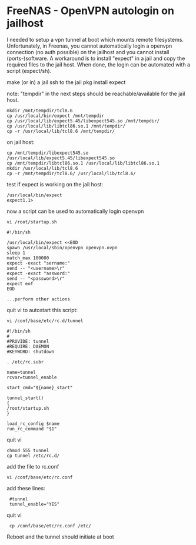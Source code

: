 # FreeNAS - OpenVPN autologin on jailhost

I needed to setup a vpn tunnel at boot which mounts remote filesystems. Unfortunately, in Freenas, you cannot 
automatically login a openvpn connection (no auth possible) on the jailhost and you cannot install 
(ports-)software. A workaround is to install "expect" in a jail and copy the required files to the jail host. 
When done, the login can be automated with a script (expect/sh).

make (or in) a jail
ssh to the jail
pkg install expect

note: "tempdir" in the next steps should be reachable/available for the jail host.

    mkdir /mnt/tempdir/tcl8.6
    cp /usr/local/bin/expect /mnt/tempdir
    cp /usr/local/lib/expect5.45/libexpect545.so /mnt/tempdir/ 
    cp /usr/local/lib/libtcl86.so.1 /mnt/tempdir/ 
    cp -r /usr/local/lib/tcl8.6 /mnt/tempdir/ 

on jail host:

    cp /mnt/tempdir/libexpect545.so /usr/local/lib/expect5.45/libexpect545.so
    cp /mnt/tempdir/libtcl86.so.1 /usr/local/lib/libtcl86.so.1
    mkdir /usr/local/lib/tcl8.6
    cp -r /mnt/tempdir/tcl8.6/ /usr/local/lib/tcl8.6/

test if expect is working on the jail host:

    /usr/local/bin/expect
    expect1.1>

now a script can be used to automatically login openvpn

    vi /root/startup.sh

    #!/bin/sh

    /usr/local/bin/expect <<EOD
    spawn /usr/local/sbin/openvpn openvpn.ovpn
    sleep 1
    match_max 100000
    expect -exact "sername:"
    send -- "<username>\r"
    expect -exact "assword:"
    send -- "<password>\r"
    expect eof
    EOD

    ...perform other actions

quit vi
to autostart this script:

    vi /conf/base/etc/rc.d/tunnel

    #!/bin/sh
    #
    #PROVIDE: tunnel
    #REQUIRE: DAEMON
    #KEYWORD: shutdown

    . /etc/rc.subr

    name=tunnel
    rcvar=tunnel_enable

    start_cmd="${name}_start"

    tunnel_start()
    {
    /root/startup.sh
    }

    load_rc_config $name
    run_rc_command "$1"

quit vi
 
    chmod 555 tunnel
    cp tunnel /etc/rc.d/

add the file to rc.conf

    vi /conf/base/etc/rc.conf

add these lines:

     #tunnel
     tunnel_enable="YES"

quit vi

     cp /conf/base/etc/rc.conf /etc/

Reboot and the tunnel should initiate at boot
 



